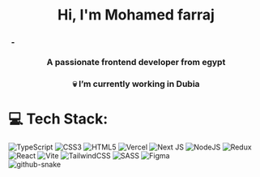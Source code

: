 






<h1 align="center">Hi, I'm Mohamed farraj</h1> <svg xmlns="http://www.w3.org/2000/svg" width="24" height="24" viewBox="0 0 24 24"><mask id="lineMdCloudAltBracesLoop0"><g fill="none" stroke="#fff" stroke-linecap="round" stroke-linejoin="round" stroke-width="2"><path stroke-dasharray="64" stroke-dashoffset="64" d="M7 19h11c2.21 0 4 -1.79 4 -4c0 -2.21 -1.79 -4 -4 -4h-1v-1c0 -2.76 -2.24 -5 -5 -5c-2.42 0 -4.44 1.72 -4.9 4h-0.1c-2.76 0 -5 2.24 -5 5c0 2.76 2.24 5 5 5Z"><animate fill="freeze" attributeName="stroke-dashoffset" dur="0.6s" values="64;0"/><set fill="freeze" attributeName="opacity" begin="0.7s" to="0"/></path><g fill="#fff" stroke="none" opacity="0"><circle cx="12" cy="10" r="6"><animate attributeName="cx" begin="0.7s" dur="30s" repeatCount="indefinite" values="12;11;12;13;12"/></circle><rect width="9" height="8" x="8" y="12"/><rect width="15" height="12" x="1" y="8" rx="6"><animate attributeName="x" begin="0.7s" dur="21s" repeatCount="indefinite" values="1;0;1;2;1"/></rect><rect width="13" height="10" x="10" y="10" rx="5"><animate attributeName="x" begin="0.7s" dur="17s" repeatCount="indefinite" values="10;9;10;11;10"/></rect><set fill="freeze" attributeName="opacity" begin="0.7s" to="1"/></g><g fill="#000" fill-opacity="0" stroke="none"><circle cx="12" cy="10" r="4"><animate attributeName="cx" begin="0.7s" dur="30s" repeatCount="indefinite" values="12;11;12;13;12"/></circle><rect width="9" height="6" x="8" y="12"/><rect width="11" height="8" x="3" y="10" rx="4"><animate attributeName="x" begin="0.7s" dur="21s" repeatCount="indefinite" values="3;2;3;4;3"/></rect><rect width="9" height="6" x="12" y="12" rx="3"><animate attributeName="x" begin="0.7s" dur="17s" repeatCount="indefinite" values="12;11;12;13;12"/></rect><set fill="freeze" attributeName="fill-opacity" begin="0.7s" to="1"/><animate fill="freeze" attributeName="opacity" begin="0.7s" dur="0.5s" values="1;0"/></g><path fill="#000" stroke="none" d="M12 13c0 0 0 -0.9 0 -2v-1h0v-2h0c0 0 0 0.9 0 2v1c0 0.55 0 1 0 1h0v2h0c0 0 0 0.45 0 1v1c0 1.1 0 2 0 2h0v-2h0v-1c0 -1.1 0 -2 0 -2Z"><animate fill="freeze" attributeName="d" begin="1.3s" dur="0.2s" values="M12 13c0 0 0 -0.9 0 -2v-1h0v-2h0c0 0 0 0.9 0 2v1c0 0.55 0 1 0 1h0v2h0c0 0 0 0.45 0 1v1c0 1.1 0 2 0 2h0v-2h0v-1c0 -1.1 0 -2 0 -2Z;M7 13c1.1 0 2 -0.9 2 -2v-1h1.5v-2h-1.5c-1.1 0 -2 0.9 -2 2v1c0 0.55 -0.45 1 -1 1h-0.5v2h0.5c0.55 0 1 0.45 1 1v1c0 1.1 0.9 2 2 2h1.5v-2h-1.5v-1c0 -1.1 -0.9 -2 -2 -2z"/><animateMotion calcMode="linear" dur="6s" path="M0 0h-1h2z" repeatCount="indefinite"/></path><path fill="#000" stroke="none" d="M12 13c0 0 0 -0.9 0 -2v-1h0v-2h0c0 0 0 0.9 0 2v1c0 0.55 0 1 0 1h0v2h0c0 0 0 0.45 0 1v1c0 1.1 0 2 0 2h0v-2h0v-1c0 -1.1 0 -2 0 -2Z"><animate fill="freeze" attributeName="d" begin="1.3s" dur="0.2s" values="M12 13c0 0 0 -0.9 0 -2v-1h0v-2h0c0 0 0 0.9 0 2v1c0 0.55 0 1 0 1h0v2h0c0 0 0 0.45 0 1v1c0 1.1 0 2 0 2h0v-2h0v-1c0 -1.1 0 -2 0 -2Z;M17 13c-1.1 0 -2 -0.9 -2 -2v-1h-1.5v-2h1.5c1.1 0 2 0.9 2 2v1c0 0.55 0.45 1 1 1h0.5v2h-0.5c-0.55 0 -1 0.45 -1 1v1c0 1.1 -0.9 2 -2 2h-1.5v-2h1.5v-1c0 -1.1 0.9 -2 2 -2Z"/><animateMotion calcMode="linear" dur="6s" path="M0 0h1h-2z" repeatCount="indefinite"/></path></g></mask><rect width="24" height="24" fill="currentColor" mask="url(#lineMdCloudAltBracesLoop0)"/></svg>
<h3 align="center">A passionate frontend developer from egypt</h3>
<h3 align="center">💀 I’m currently working in Dubia</h3>


# 💻 Tech Stack:
![TypeScript](https://img.shields.io/badge/typescript-%23007ACC.svg?style=for-the-badge&logo=typescript&logoColor=white)   ![CSS3](https://img.shields.io/badge/css3-%231572B6.svg?style=for-the-badge&logo=css3&logoColor=white)  ![HTML5](https://img.shields.io/badge/html5-%23E34F26.svg?style=for-the-badge&logo=html5&logoColor=white) ![Vercel](https://img.shields.io/badge/vercel-%23000000.svg?style=for-the-badge&logo=vercel&logoColor=white)  ![Next JS](https://img.shields.io/badge/Next-black?style=for-the-badge&logo=next.js&logoColor=white) ![NodeJS](https://img.shields.io/badge/node.js-6DA55F?style=for-the-badge&logo=node.js&logoColor=white) ![Redux](https://img.shields.io/badge/redux-%23593d88.svg?style=for-the-badge&logo=redux&logoColor=white) ![React](https://img.shields.io/badge/react-%2320232a.svg?style=for-the-badge&logo=react&logoColor=%2361DAFB) ![Vite](https://img.shields.io/badge/vite-%23646CFF.svg?style=for-the-badge&logo=vite&logoColor=white) ![TailwindCSS](https://img.shields.io/badge/tailwindcss-%2338B2AC.svg?style=for-the-badge&logo=tailwind-css&logoColor=white) ![SASS](https://img.shields.io/badge/SASS-hotpink.svg?style=for-the-badge&logo=SASS&logoColor=white)  ![Figma](https://img.shields.io/badge/figma-%23F24E1E.svg?style=for-the-badge&logo=figma&logoColor=white)   
<picture>
  <source media="(prefers-color-scheme: dark)" srcset="https://raw.githubusercontent.com/tobiasmeyhoefer/tobiasmeyhoefer/output/github-snake-dark.svg" />
  <source media="(prefers-color-scheme: light)" srcset="https://raw.githubusercontent.com/tobiasmeyhoefer/tobiasmeyhoefer/output/github-snake.svg" />
  <img alt="github-snake" src="https://raw.githubusercontent.com/tobiasmeyhoefer/tobiasmeyhoefer/output/github-snake.svg" />
</picture>







